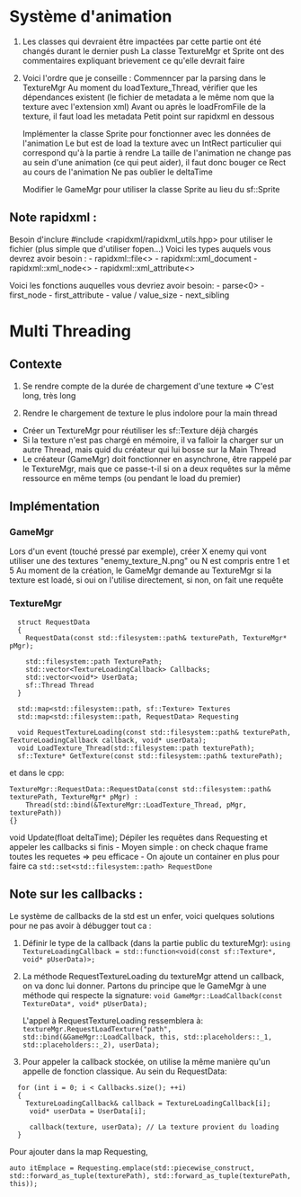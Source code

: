 # Système d'animation

1. Les classes qui devraient être impactées par cette partie ont été changés durant le dernier push
   La classe TextureMgr et Sprite ont des commentaires expliquant brievement ce qu'elle devrait faire

2. Voici l'ordre que je conseille :
   Commenncer par la parsing dans le TextureMgr
   	Au moment du loadTexture_Thread, vérifier que les dépendances existent (le fichier de metadata a le même nom que la texture avec l'extension xml)
   	Avant ou après le loadFromFile de la texture, il faut load les metadata
   	Petit point sur rapidxml en dessous

   Implémenter la classe Sprite pour fonctionner avec les données de l'animation
   	Le but est de load la texture avec un IntRect particulier qui correspond qu'à la partie à rendre
   	La taille de l'animation ne change pas au sein d'une animation (ce qui peut aider), il faut donc bouger ce Rect au cours de l'animation
   	Ne pas oublier le deltaTime

   Modifier le GameMgr pour utiliser la classe Sprite au lieu du sf::Sprite


## Note rapidxml : 

Besoin d'inclure #include <rapidxml/rapidxml_utils.hpp> pour utiliser le fichier (plus simple que d'utiliser fopen...)
Voici les types auquels vous devrez avoir besoin :
	- rapidxml::file<>
 	- rapidxml::xml_document
  	- rapidxml::xml_node<>
  	- rapidxml::xml_attribute<>

Voici les fonctions auquelles vous devriez avoir besoin:
	- parse<0>
 	- first_node
 	- first_attribute
  	- value / value_size
   	- next_sibling
   
# Multi Threading

## Contexte
1. Se rendre compte de la durée de chargement d'une texture
  => C'est long, très long

2. Rendre le chargement de texture le plus indolore pour la main thread
  - Créer un TextureMgr pour réutiliser les sf::Texture déjà chargés
  - Si la texture n'est pas chargé en mémoire, il va falloir la charger sur un autre Thread, mais quid du créateur qui lui bosse sur la Main Thread
  - Le créateur (GameMgr) doit fonctionner en asynchrone, être rappelé par le TextureMgr, mais que ce passe-t-il si on a deux requêtes sur la même ressource en même temps (ou pendant le load du premier)

## Implémentation

### GameMgr
Lors d'un event (touché pressé par exemple), créer X enemy qui vont utiliser une des textures "enemy_texture_N.png" ou N est compris entre 1 et 5
Au moment de la création, le GameMgr demande au TextureMgr si la texture est loadé, si oui on l'utilise directement, si non, on fait une requête

### TextureMgr
```
  struct RequestData
  {
    RequestData(const std::filesystem::path& texturePath, TextureMgr* pMgr);
  
    std::filesystem::path TexturePath;
    std::vector<TextureLoadingCallback> Callbacks;
    std::vector<void*> UserData;
    sf::Thread Thread
  }

  std::map<std::filesystem::path, sf::Texture> Textures
  std::map<std::filesystem::path, RequestData> Requesting

  void RequestTextureLoading(const std::filesystem::path& texturePath, TextureLoadingCallback callback, void* userData);
  void LoadTexture_Thread(std::filesystem::path texturePath);
  sf::Texture* GetTexture(const std::filesystem::path& texturePath);
```

et dans le cpp:

```
TextureMgr::RequestData::RequestData(const std::filesystem::path& texturePath, TextureMgr* pMgr) :
	Thread(std::bind(&TextureMgr::LoadTexture_Thread, pMgr, texturePath))
{}
```

void Update(float deltaTime);
Dépiler les requêtes dans Requesting et appeler les callbacks si finis
      - Moyen simple : on check chaque frame toutes les requetes => peu efficace
      - On ajoute un container en plus pour faire ca
        `std::set<std::filesystem::path> RequestDone`


## Note sur les callbacks :
Le système de callbacks de la std est un enfer, voici quelques solutions pour ne pas avoir à débugger tout ca :
1. Définir le type de la callback (dans la partie public du textureMgr):
  	`using TextureLoadingCallback = std::function<void(const sf::Texture*, void* pUserData)>;`

2. La méthode  RequestTextureLoading du textureMgr attend un callback, on va donc lui donner.
Partons du principe que le GameMgr à une méthode qui respecte la signature:
       `void GameMgr::LoadCallback(const TextureData*, void* pUserData);`

   L'appel à RequestTextureLoading ressemblera à:
     `textureMgr.RequestLoadTexture("path", std::bind(&GameMgr::LoadCallback, this, std::placeholders::_1, std::placeholders::_2), userData);`

4. Pour appeler la callback stockée, on utilise la même manière qu'un appelle de fonction classique. Au sein du RequestData:
```
  for (int i = 0; i < Callbacks.size(); ++i)
  {
    TextureLoadingCallback& callback = TextureLoadingCallback[i];
     void* userData = UserData[i];

     callback(texture, userData); // La texture provient du loading
  }
```

Pour ajouter dans la map Requesting,
```
auto itEmplace = Requesting.emplace(std::piecewise_construct, std::forward_as_tuple(texturePath), std::forward_as_tuple(texturePath, this));
```
